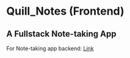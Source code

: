 # Quill_Notes (Frontend)
## A Fullstack Note-taking App

For Note-taking app backend: [Link](https://github.com/raistmere/note-taking-webapp-backend)